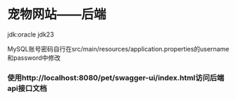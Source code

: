 # 宠物网站——后端
jdk:oracle jdk23

MySQL账号密码自行在src/main/resources/application.properties的username和password中修改

### 使用http://localhost:8080/pet/swagger-ui/index.html访问后端api接口文档
